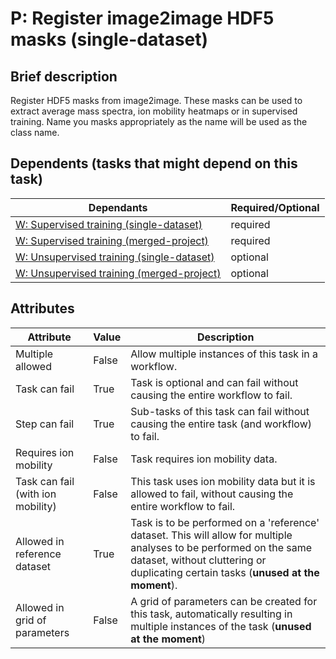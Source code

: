 # P: Register image2image HDF5 masks (single-dataset)

## Brief description
Register HDF5 masks from image2image. These masks can be used to extract average mass spectra, ion mobility heatmaps or in supervised training. Name you masks appropriately as the name will be used as the class name.







## Dependents (tasks that might depend on this task)
| Dependants                                                              | Required/Optional   |
|-------------------------------------------------------------------------|---------------------|
| [W: Supervised training (single-dataset)](wf_supervised_single.md)      | required            |
| [W: Supervised training (merged-project)](wf_supervised_project.md)     | required            |
| [W: Unsupervised training (single-dataset)](wf_unsupervised_single.md)  | optional            |
| [W: Unsupervised training (merged-project)](wf_unsupervised_project.md) | optional            |

## Attributes
| Attribute                         | Value   | Description                                                                                                                                                                                              |
|-----------------------------------|---------|----------------------------------------------------------------------------------------------------------------------------------------------------------------------------------------------------------|
| Multiple allowed                  | False   | Allow multiple instances of this task in a workflow.                                                                                                                                                     |
| Task can fail                     | True    | Task is optional and can fail without causing the entire workflow to fail.                                                                                                                               |
| Step can fail                     | True    | Sub-tasks of this task can fail without causing the entire task (and workflow) to fail.                                                                                                                  |
| Requires ion mobility             | False   | Task requires ion mobility data.                                                                                                                                                                         |
| Task can fail (with ion mobility) | False   | This task uses ion mobility data but it is allowed to fail, without causing the entire workflow to fail.                                                                                                 |
| Allowed in reference dataset      | True    | Task is to be performed on a 'reference' dataset. This will allow for multiple analyses to be performed on the same dataset, without cluttering or duplicating certain tasks (**unused at the moment**). |
| Allowed in grid of parameters     | False   | A grid of parameters can be created for this task, automatically resulting in multiple instances of the task (**unused at the moment**)                                                                  |